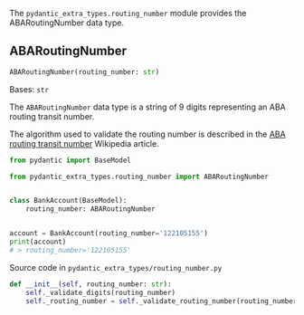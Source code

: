 The `pydantic_extra_types.routing_number` module provides the ABARoutingNumber data type.

## ABARoutingNumber

```python
ABARoutingNumber(routing_number: str)

```

Bases: `str`

The `ABARoutingNumber` data type is a string of 9 digits representing an ABA routing transit number.

The algorithm used to validate the routing number is described in the [ABA routing transit number](https://en.wikipedia.org/wiki/ABA_routing_transit_number#Check_digit) Wikipedia article.

```py
from pydantic import BaseModel

from pydantic_extra_types.routing_number import ABARoutingNumber


class BankAccount(BaseModel):
    routing_number: ABARoutingNumber


account = BankAccount(routing_number='122105155')
print(account)
# > routing_number='122105155'

```

Source code in `pydantic_extra_types/routing_number.py`

```python
def __init__(self, routing_number: str):
    self._validate_digits(routing_number)
    self._routing_number = self._validate_routing_number(routing_number)

```
